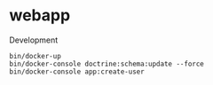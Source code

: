 # webapp

Development
```
bin/docker-up
bin/docker-console doctrine:schema:update --force
bin/docker-console app:create-user
```